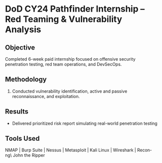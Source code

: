 # DoD CY24 Pathfinder Internship – Red Teaming & Vulnerability Analysis

## Objective
Completed 6-week paid internship focused on offensive security penetration testing, red team operations, and DevSecOps.

## Methodology
1. Conducted vulnerability identification, active and passive reconnaissance, and exploitation.  

## Results
- Delivered prioritized risk report simulating real-world penetration testing

## Tools Used
NMAP | Burp Suite | Nessus | Metasploit | Kali Linux | Wireshark | Recon-ng\ John the Ripper
